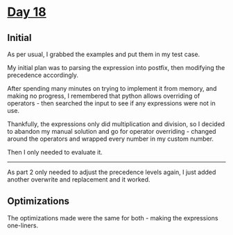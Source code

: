 # [Day 18](https://adventofcode.com/2020/day/18)

## Initial

As per usual, I grabbed the examples and put them in my test case.

My initial plan was to parsing the expression into postfix, then modifying the precedence accordingly.

After spending many minutes on trying to implement it from memory, and making no progress, I remembered that python allows overriding of operators - then searched the input to see if any expressions were not in use.

Thankfully, the expressions only did multiplication and division, so I decided to abandon my manual solution and go for operator overriding - changed around the operators and wrapped every number in my custom number.

Then I only needed to evaluate it.

***

As part 2 only needed to adjust the precedence levels again, I just added another overwrite and replacement and it worked.

## Optimizations

The optimizations made were the same for both - making the expressions one-liners.
